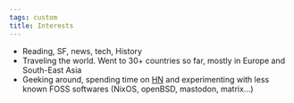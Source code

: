 ```yaml
---
tags: custom
title: Interests
---
```


* Reading, SF, news, tech, History
* Traveling the world. Went to 30+ countries so far, mostly in Europe and South-East Asia
* Geeking around, spending time on [HN](https://news.ycombinator.com/) and experimenting with less known FOSS softwares (NixOS, openBSD, mastodon, matrix...)
